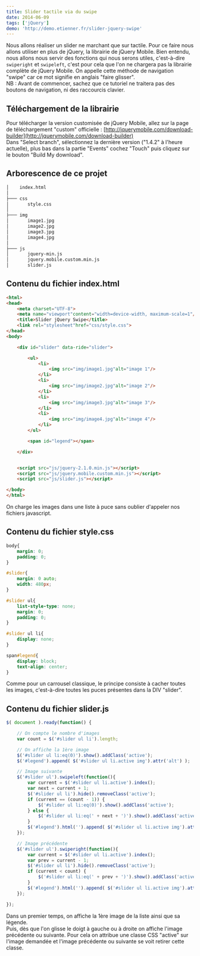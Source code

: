 ```yaml
---
title: Slider tactile via du swipe
date: 2014-06-09
tags: ['jQuery']
demo: 'http://demo.etienner.fr/slider-jquery-swipe'
---
```


Nous allons réaliser un slider ne marchant que sur tactile. Pour ce faire nous allons utiliser en plus de  jQuery, la librairie de jQuery Mobile. Bien entendu, nous allons nous servir des fonctions qui nous serons utiles, c'est-à-dire `swiperight` et `swipeleft`, c'est pour cela que l'on ne chargera pas la librairie complète de jQuery Mobile. On appelle cette méthode de navigation "swipe" car ce mot signifie en anglais "faire glisser".  
NB : Avant de commencer, sachez que ce tutoriel ne traitera pas des boutons de navigation, ni des raccourcis clavier.

## Téléchargement de la librairie

Pour télécharger la version customisée de jQuery Mobile, allez sur la page de téléchargement "custom" officielle : [http://jquerymobile.com/download-builder](http://jquerymobile.com/download-builder)  
Dans "Select branch", sélectionnez la dernière version ("1.4.2"  à l'heure actuelle), plus bas dans la partie "Events" cochez "Touch" puis cliquez sur le bouton "Build My download".

## Arborescence de ce projet

```bash
│    index.html
│
├─── css
│       style.css
│
├─── img
│       image1.jpg
│       image2.jpg
│       image3.jpg
│       image4.jpg
│
├─── js
│       jquery-min.js
│       jquery.mobile.custom.min.js
│       slider.js
```

## Contenu du fichier index.html

```html
<html>
<head>
    <meta charset="UTF-8">
    <meta name="viewport"content="width=device-width, maximum-scale=1"/>
    <title>Slider jQuery Swipe</title>
    <link rel="stylesheet"href="css/style.css">
</head>
<body>

    <div id="slider" data-ride="slider">

        <ul>
            <li>
                <img src="img/image1.jpg"alt="image 1"/>
            </li>
            <li>
                <img src="img/image2.jpg"alt="image 2"/>
            </li>
            <li>
                <img src="img/image3.jpg"alt="image 3"/>
            </li>
            <li>
                <img src="img/image4.jpg"alt="image 4"/>
            </li>
        </ul>

        <span id="legend"></span>

    </div>


    <script src="js/jquery-2.1.0.min.js"></script>
    <script src="js/jquery.mobile.custom.min.js"></script>
    <script src="js/slider.js"></script>

</body>
</html>
```

On charge les images dans une liste à puce sans oublier d'appeler nos fichiers javascript.

## Contenu du fichier style.css

```css
body{
    margin: 0;
    padding: 0;
}

#slider{
    margin: 0 auto;
    width: 480px;
}

#slider ul{
    list-style-type: none;
    margin: 0;
    padding: 0;
}

#slider ul li{
    display: none;
}

span#legend{
    display: block;
    text-align: center;
}
```

Comme pour un carrousel classique, le principe consiste à cacher toutes les images, c'est-à-dire toutes les puces présentes dans la DIV "slider".

## Contenu du fichier slider.js

```javascript
$( document ).ready(function() {

    // On compte le nombre d'images
    var count = $('#slider ul li').length;

    // On affiche la 1ère image
    $('#slider ul li:eq(0)').show().addClass('active');
    $('#legend').append( $('#slider ul li.active img').attr('alt') );

    // Image suivante
    $('#slider ul').swipeleft(function(){
        var current = $('#slider ul li.active').index();
        var next = current + 1;
        $('#slider ul li').hide().removeClass('active');
        if (current == (count - 1)) {
            $('#slider ul li:eq(0)').show().addClass('active');
        } else {
            $('#slider ul li:eq(' + next + ')').show().addClass('active');
        }
        $('#legend').html('').append( $('#slider ul li.active img').attr('alt') );
    });

    // Image précédente
    $('#slider ul').swiperight(function(){
        var current = $('#slider ul li.active').index();
        var prev = current - 1;
        $('#slider ul li').hide().removeClass('active');
        if (current < count) {
            $('#slider ul li:eq(' + prev + ')').show().addClass('active');
        }
        $('#legend').html('').append( $('#slider ul li.active img').attr('alt') );
    });

});
```

Dans un premier temps, on affiche la 1ère image de la liste ainsi que sa légende.  
Puis, dès que l'on glisse le doigt à gauche ou à droite on affiche l'image précédente ou suivante. Pour cela on attribue une classe CSS  "active" sur l'image demandée et l'image précédente ou suivante se voit retirer cette classe.
